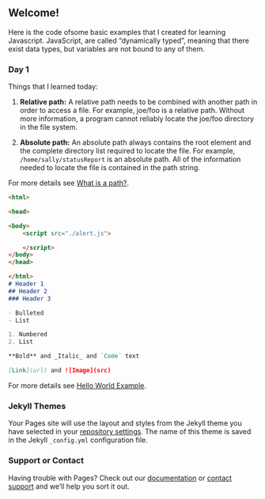 ## Welcome!

Here is the code ofsome basic examples that I created for learning Javascript. JavaScript, are called “dynamically typed”, meaning that there exist data types, but variables are not bound to any of them.

### Day 1

Things that I learned today:

1. **Relative path:** A relative path needs to be combined with another path in order to access a file. For example, joe/foo is a relative path. Without more information, a program cannot reliably locate the joe/foo directory in the file system.

2. **Absolute path:** An absolute path always contains the root element and the complete directory list required to locate the file. For example, `/home/sally/statusReport` is an absolute path. All of the information needed to locate the file is contained in the path string.

For more details see [What is a path?](https://docs.oracle.com/javase/tutorial/essential/io/path.html).


```markdown
<html>

<head>

<body>
    <script src="./alert.js">

    </script>
</body>
</head>

</html>
# Header 1
## Header 2
### Header 3

- Bulleted
- List

1. Numbered
2. List

**Bold** and _Italic_ and `Code` text

[Link](url) and ![Image](src)
```
For more details see [Hello World Example](https://javascript.info/hello-world).


### Jekyll Themes

Your Pages site will use the layout and styles from the Jekyll theme you have selected in your [repository settings](https://github.com/ashima-24/threeJs/settings/pages). The name of this theme is saved in the Jekyll `_config.yml` configuration file.

### Support or Contact

Having trouble with Pages? Check out our [documentation](https://docs.github.com/categories/github-pages-basics/) or [contact support](https://support.github.com/contact) and we’ll help you sort it out.
